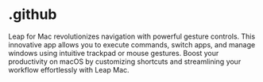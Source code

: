 # .github
Leap for Mac revolutionizes navigation with powerful gesture controls. This innovative app allows you to execute commands, switch apps, and manage windows using intuitive trackpad or mouse gestures. Boost your productivity on macOS by customizing shortcuts and streamlining your workflow effortlessly with Leap Mac.
